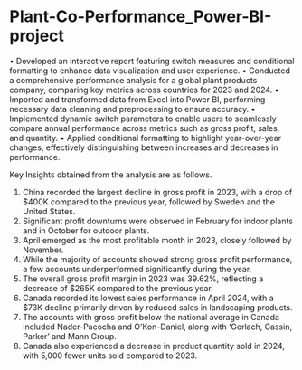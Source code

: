 # Plant-Co-Performance_Power-BI-project

•	Developed an interactive report featuring switch measures and conditional formatting to enhance data visualization and user experience. 
•	Conducted a comprehensive performance analysis for a global plant products company, comparing key metrics across countries for 2023 and 2024. 
•	Imported and transformed data from Excel into Power BI, performing necessary data cleaning and preprocessing to ensure accuracy. 
•	Implemented dynamic switch parameters to enable users to seamlessly compare annual performance across metrics such as gross profit, sales, and quantity. 
•	Applied conditional formatting to highlight year-over-year changes, effectively distinguishing between increases and decreases in performance. 

Key Insights obtained from the analysis are as follows. 
1.	China recorded the largest decline in gross profit in 2023, with a drop of $400K compared to the previous year, followed by Sweden and the United States.
2.	Significant profit downturns were observed in February for indoor plants and in October for outdoor plants.
3.	April emerged as the most profitable month in 2023, closely followed by November.
4.	While the majority of accounts showed strong gross profit performance, a few accounts underperformed significantly during the year.
5.	The overall gross profit margin in 2023 was 39.62%, reflecting a decrease of $265K compared to the previous year.
6.	Canada recorded its lowest sales performance in April 2024, with a $73K decline primarily driven by reduced sales in landscaping products.
7.	The accounts with gross profit below the national average in Canada included Nader-Pacocha and O’Kon-Daniel, along with ‘Gerlach, Cassin, Parker’ and Mann Group.
8.	Canada also experienced a decrease in product quantity sold in 2024, with 5,000 fewer units sold compared to 2023.

